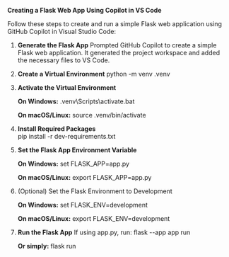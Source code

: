 **Creating a Flask Web App Using Copilot in VS Code**

Follow these steps to create and run a simple Flask web application using GitHub Copilot in Visual Studio Code:

1. **Generate the Flask App**
   Prompted GitHub Copilot to create a simple Flask web application. It generated the project workspace and added the necessary files to VS Code.

2. **Create a Virtual Environment**
   python -m venv .venv

3. **Activate the Virtual Environment**

   **On Windows:**
  .venv\Scripts\activate.bat
  
   **On macOS/Linux:**
  source .venv/bin/activate

4. **Install Required Packages**  
   pip install -r dev-requirements.txt

5. **Set the Flask App Environment Variable**
   
   **On Windows:**
   set FLASK_APP=app.py
  
   **On macOS/Linux:**
  export FLASK_APP=app.py

6. (Optional) Set the Flask Environment to Development
   
   **On Windows:**
   set FLASK_ENV=development
  
   **On macOS/Linux:**
   export FLASK_ENV=development

7. **Run the Flask App**
   If using app.py, run:
   flask --app app run

   **Or simply:**
   flask run
